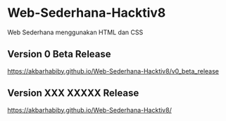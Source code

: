 # Web-Sederhana-Hacktiv8
Web Sederhana menggunakan HTML dan CSS

## Version 0 Beta Release
https://akbarhabiby.github.io/Web-Sederhana-Hacktiv8/v0_beta_release

## Version XXX XXXXX Release
https://akbarhabiby.github.io/Web-Sederhana-Hacktiv8/